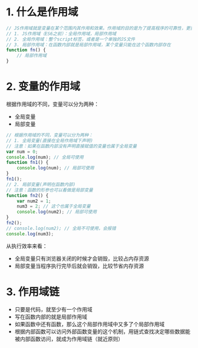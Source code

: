 # 1. 什么是作用域
```javascript
// JS作用域就是变量在某个范围内其作用和效果。作用域的目的是为了提高程序的可靠性，更重要的是减少命名冲突。
// 1. JS作用域（ES6之前）：全局作用域，局部作用域
// 2. 全局作用域：整个script标签，或者是一个单独的JS文件
// 3. 局部作用域：在函数内部就是局部作用域，某个变量只能在这个函数内部存在
function fn() {
    // 局部作用域
}
```

# 2. 变量的作用域

根据作用域的不同，变量可以分为两种：

* 全局变量
* 局部变量

```javascript
// 根据作用域的不同，变量可以分为两种：
// 1. 全局变量(直接在全局作用域下声明)
// 注意：如果在函数内部没有声明直接赋值的变量也属于全局变量
var num = 0;
console.log(num); // 全局可使用
function fn1() {
    console.log(num); // 局部可使用
}
fn1();
// 2. 局部变量(声明在函数内部)
// 注意：函数的形参也可以看做是局部变量
function fn2() {
    var num2 = 1;
    num3 = 2; // 这个也属于全局变量
    console.log(num2); // 局部可使用
}
fn2();
// console.log(num2); // 全局不可使用，会报错
console.log(num3);
```

从执行效率来看：

* 全局变量只有浏览器关闭的时候才会销毁，比较占内存资源
* 局部变量当程序执行完毕后就会销毁，比较节省内存资源

# 3. 作用域链

* 只要是代码，就至少有一个作用域
* 写在函数内部的就是局部作用域
* 如果函数中还有函数，那么这个局部作用域中又多了个局部作用域
* 根据内部函数可以访问外部函数变量的这个机制，用链式查找决定哪些数据能被内部函数访问，就成为作用域链（就近原则）
